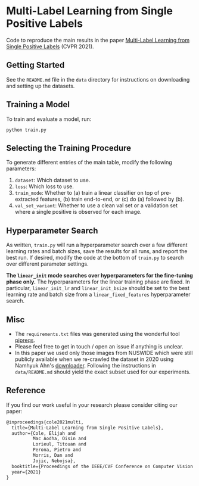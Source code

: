 # Multi-Label Learning from Single Positive Labels

Code to reproduce the main results in the paper [Multi-Label Learning from Single Positive Labels](https://arxiv.org/abs/2106.09708) (CVPR 2021). 

## Getting Started

See the `README.md` file in the `data` directory for instructions on downloading and setting up the datasets.

## Training a Model

To train and evaluate a model, run:
```
python train.py
```

## Selecting the Training Procedure
To generate different entries of the main table, modify the following parameters:
1. `dataset`: Which dataset to use.
1. `loss`: Which loss to use.
1. `train_mode`: Whether to (a) train a linear classifier on top of pre-extracted features, (b) train end-to-end, or (c) do (a) followed by (b).
1. `val_set_variant`: Whether to use a clean val set or a validation set where a single positive is observed for each image.

## Hyperparameter Search
As written, `train.py` will run a hyperparameter search over a few different learning rates and batch sizes, save the results for all runs, and report the best run. If desired, modify the code at the bottom of `train.py` to search over different parameter settings. 

**The `linear_init` mode searches over hyperparameters for the fine-tuning phase only.** The hyperparameters for the linear training phase are fixed. In particular, `linear_init_lr` and `linear_init_bsize` should be set to the best learning rate and batch size from a `linear_fixed_features` hyperparameter search.

## Misc
* The `requirements.txt` files was generated using the wonderful tool [pipreqs](https://github.com/bndr/pipreqs).
* Please feel free to get in touch / open an issue if anything is unclear. 
* In this paper we used only those images from NUSWIDE which were still publicly available when we re-crawled the dataset in 2020 using Namhyuk Ahn's [downloader](https://github.com/nmhkahn/NUS-WIDE-downloader). Following the instructions in `data/README.md` should yield the exact subset used for our experiments. 

## Reference  
If you find our work useful in your research please consider citing our paper:  

```latex
@inproceedings{cole2021multi,
  title={Multi-Label Learning from Single Positive Labels},
  author={Cole, Elijah and 
          Mac Aodha, Oisin and 
          Lorieul, Titouan and 
          Perona, Pietro and 
          Morris, Dan and 
          Jojic, Nebojsa},
  booktitle={Proceedings of the IEEE/CVF Conference on Computer Vision and Pattern Recognition},
  year={2021}
}
```
